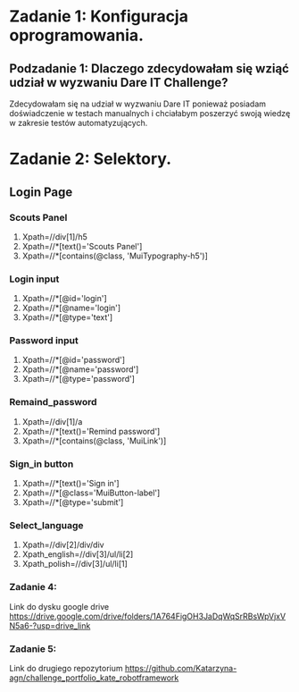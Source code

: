# Zadanie 1: Konfiguracja oprogramowania.
## Podzadanie 1: Dlaczego zdecydowałam się wziąć udział w wyzwaniu Dare IT Challenge?

Zdecydowałam się na udział w wyzwaniu Dare IT ponieważ posiadam doświadczenie w testach manualnych i chciałabym poszerzyć swoją wiedzę w zakresie testów automatyzujących. 

# Zadanie 2: Selektory.

## Login Page
### Scouts Panel
1. Xpath=//div[1]/h5
1. Xpath=//*[text()='Scouts Panel']
1. Xpath=//*[contains(@class, 'MuiTypography-h5')]  


### Login input

1. Xpath=//*[@id='login']
1. Xpath=//*[@name='login']
1. Xpath=//*[@type='text']


### Password input

1. Xpath=//*[@id='password']
1. Xpath=//*[@name='password']
1. Xpath=//*[@type='password']


### Remaind_password
1. Xpath=//div[1]/a
1. Xpath=//*[text()='Remind password']
1. Xpath=//*[contains(@class, 'MuiLink')] 

### Sign_in button
1. Xpath=//*[text()='Sign in']
1. Xpath=//*[@class='MuiButton-label']
1. Xpath=//*[@type='submit']

### Select_language
1. Xpath=//div[2]/div/div
1. Xpath_english=//div[3]/ul/li[2]
1. Xpath_polish=//div[3]/ul/li[1]


### Zadanie 4:
Link do dysku google drive
https://drive.google.com/drive/folders/1A764FigOH3JaDqWqSrRBsWpVjxVN5a6-?usp=drive_link

### Zadanie 5:
Link do drugiego repozytorium
https://github.com/Katarzyna-agn/challenge_portfolio_kate_robotframework




